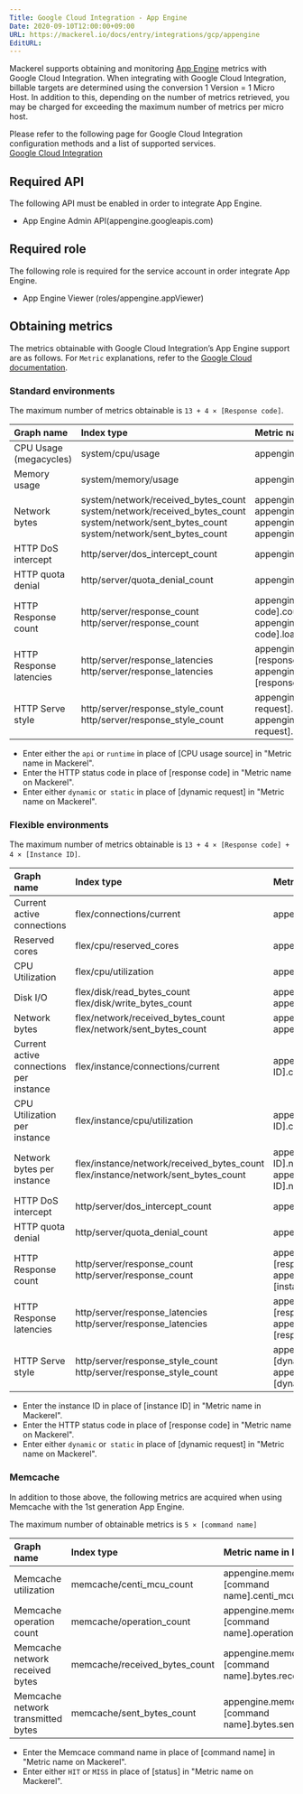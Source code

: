```yaml
---
Title: Google Cloud Integration - App Engine
Date: 2020-09-10T12:00:00+09:00
URL: https://mackerel.io/docs/entry/integrations/gcp/appengine
EditURL: 
---
```


Mackerel supports obtaining and monitoring <a href="https://cloud.google.com/appengine" target="_blank">App Engine</a> metrics with Google Cloud Integration. When integrating with Google Cloud Integration, billable targets are determined using the conversion 1 Version = 1 Micro Host. In addition to this, depending on the number of metrics retrieved, you may be charged for exceeding the maximum number of metrics per micro host.

Please refer to the following page for Google Cloud Integration configuration methods and a list of supported services.<br>
<a href="https://mackerel.io/docs/entry/integrations/gcp">Google Cloud Integration</a>

## Required API
The following API must be enabled in order to integrate App Engine.

- App Engine Admin API(appengine.googleapis.com)

## Required role
The following role is required for the service account in order integrate App Engine.

- App Engine Viewer (roles/appengine.appViewer)

## Obtaining metrics
The metrics obtainable with Google Cloud Integration’s App Engine support are as follows. For `Metric` explanations, refer to the <a href="https://cloud.google.com/monitoring/api/metrics_gcp" target="_blank">Google Cloud documentation</a>.

### Standard environments

The maximum number of metrics obtainable is `13 + 4 × [Response code]`.

|Graph name|Index type|Metric name in Mackerel|Unit|
|:---|:---|:---|:---|
|CPU Usage (megacycles)|system/cpu/usage|appengine.system.cpu.usage.[CPU usage source]|integer|
|Memory usage|system/memory/usage|appengine.system.memory.usage|bytes|
|Network bytes|system/network/received_bytes_count<br>system/network/received_bytes_count<br>system/network/sent_bytes_count<br>system/network/sent_bytes_count|appengine.system.network.bytes.received<br>appengine.system.network.bytes.received_cached<br>appengine.system.network.bytes.sent<br>appengine.system.network.bytes.sent_cached|bytes|
|HTTP DoS intercept|http/server/dos_intercept_count|appengine.http.server.dos_intercept.count|integer|
|HTTP quota denial|http/server/quota_denial_count|appengine.http.server.quota_denial.count|integer|
|HTTP Response count|http/server/response_count<br>http/server/response_count|appengine.http.server.response_count.[response code].count<br>appengine.http.server.response_count.[response code].loading_count|integer|
|HTTP Response latencies|http/server/response_latencies<br>http/server/response_latencies|appengine.http.server.response_latencies.[response code].count<br>appengine.http.server.response_latencies.[response code].loading_count|float|
|HTTP Serve style|http/server/response_style_count<br>http/server/response_style_count|appengine.http.server.response_style.[dynamic request].count<br>appengine.http.server.response_style.[dynamic request].count_cached|integer|

* Enter either the `api` or `runtime` in place of [CPU usage source] in "Metric name in Mackerel".
* Enter the HTTP status code in place of [response code] in "Metric name on Mackerel".
* Enter either `dynamic` or` static` in place of [dynamic request] in "Metric name on Mackerel".

### Flexible environments

The maximum number of metrics obtainable is `13 + 4 × [Response code] + 4 × [Instance ID]`.

|Graph name|Index type|Metric name in Mackerel|Unit|
|:---|:---|:---|:---|
|Current active connections|flex/connections/current|appengine.flex.connections.current.count|float|
|Reserved cores|flex/cpu/reserved_cores|appengine.flex.cpu.reserved_cores.count|float|
|CPU Utilization|flex/cpu/utilization|appengine.flex.cpu.utilization.utilization|percentage|
|Disk I/O|flex/disk/read_bytes_count<br>flex/disk/write_bytes_count|appengine.flex.disk.bytes.read<br>appengine.flex.disk.bytes.write|bytes|
|Network bytes|flex/network/received_bytes_count<br>flex/network/sent_bytes_count|appengine.flex.network.bytes.received<br>appengine.flex.network.bytes.sent|bytes|
|Current active connections per instance|flex/instance/connections/current|appengine.flex.instance.[instance ID].connections.current|float|
|CPU Utilization per instance|flex/instance/cpu/utilization|appengine.flex.instance.[instance ID].cpu.utilization.utilization|percentage|
|Network bytes per instance|flex/instance/network/received_bytes_count<br>flex/instance/network/sent_bytes_count|appengine.flex.instance.[instance ID].network.bytes.received<br>appengine.flex.instance.[instance ID].network.bytes.sent|bytes|
|HTTP DoS intercept|http/server/dos_intercept_count|appengine.http.server.dos_intercept.count|integer|
|HTTP quota denial|http/server/quota_denial_count|appengine.http.server.quota_denial.count|integer|
|HTTP Response count|http/server/response_count<br>http/server/response_count|appengine.http.server.response_count.[response code].count<br>appengine.http.server.response_count.[instance ID].loading_count|integer|
|HTTP Response latencies|http/server/response_latencies<br>http/server/response_latencies|appengine.http.server.response_latencies.[response code].count<br>appengine.http.server.response_latencies.[response code].loading_count|float|
|HTTP Serve style|http/server/response_style_count<br>http/server/response_style_count|appengine.http.server.response_style.[dynamic request].count<br>appengine.http.server.response_style.[dynamic request].count_cached|integer|

* Enter the instance ID in place of [instance ID] in "Metric name in Mackerel".
* Enter the HTTP status code in place of [response code] in "Metric name on Mackerel".
* Enter either `dynamic` or` static` in place of [dynamic request] in "Metric name on Mackerel".

### Memcache
In addition to those above, the following metrics are acquired when using Memcache with the 1st generation App Engine.

The maximum number of obtainable metrics is `5 × [command name]`

|Graph name|Index type|Metric name in Mackerel|Unit|
|:---|:---|:---|:---|
|Memcache utilization|memcache/centi_mcu_count|appengine.memcache.[command name].centi_mcu_count.count|integer|
|Memcache operation count|memcache/operation_count|appengine.memcache.[command name].operation.count|integer|
|Memcache network received bytes|memcache/received_bytes_count|appengine.memcache.[command name].bytes.received.[status]|bytes|
|Memcache network transmitted bytes|memcache/sent_bytes_count|appengine.memcache.[command name].bytes.sent.sent|bytes|

* Enter the Memcace command name in place of [command name] in "Metric name on Mackerel".
* Enter either `HIT` or `MISS` in place of [status] in "Metric name on Mackerel".
